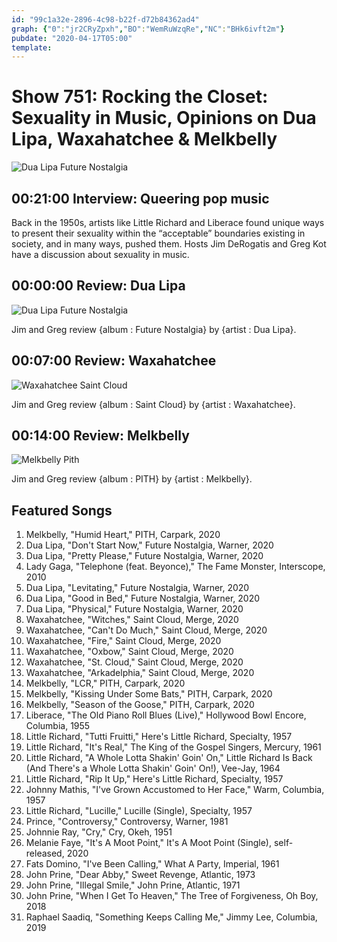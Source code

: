 ```yaml
---
id: "99c1a32e-2896-4c98-b22f-d72b84362ad4"
graph: {"0":"jr2CRyZpxh","BO":"WemRuWzqRe","NC":"BHk6ivft2m"}
pubdate: "2020-04-17T05:00"
template: 
---
```






# Show 751: Rocking the Closet: Sexuality in Music, Opinions on Dua Lipa, Waxahatchee & Melkbelly

![Dua Lipa Future Nostalgia](https://static.soundopinions.org/assets/751/1KO12.jpg)



## 00:21:00 Interview: Queering pop music

Back in the 1950s, artists like Little Richard and Liberace found unique ways to present their sexuality within the “acceptable” boundaries existing in society, and in many ways, pushed them. Hosts Jim DeRogatis and Greg Kot have a discussion about sexuality in music.



## 00:00:00 Review: Dua Lipa

![Dua Lipa Future Nostalgia](https://static.soundopinions.org/assets/751/1KO12.jpg)

Jim and Greg review {album : Future Nostalgia} by {artist : Dua Lipa}.



## 00:07:00 Review: Waxahatchee

![Waxahatchee Saint Cloud](https://static.soundopinions.org/assets/751/1UO12.jpg)

Jim and Greg review {album : Saint Cloud} by {artist : Waxahatchee}.



## 00:14:00 Review: Melkbelly

![Melkbelly Pith](https://static.soundopinions.org/assets/751/26C12.jpg)

Jim and Greg review {album : PITH} by {artist : Melkbelly}.



## Featured Songs

1. Melkbelly, "Humid Heart," PITH, Carpark, 2020
2. Dua Lipa, "Don't Start Now," Future Nostalgia, Warner, 2020
3. Dua Lipa, "Pretty Please," Future Nostalgia, Warner, 2020
4. Lady Gaga, "Telephone (feat. Beyonce)," The Fame Monster, Interscope, 2010
5. Dua Lipa, "Levitating," Future Nostalgia, Warner, 2020
6. Dua Lipa, "Good in Bed," Future Nostalgia, Warner, 2020
7. Dua Lipa, "Physical," Future Nostalgia, Warner, 2020
8. Waxahatchee, "Witches," Saint Cloud, Merge, 2020
9. Waxahatchee, "Can't Do Much," Saint Cloud, Merge, 2020
10. Waxahatchee, "Fire," Saint Cloud, Merge, 2020
11. Waxahatchee, "Oxbow," Saint Cloud, Merge, 2020
12. Waxahatchee, "St. Cloud," Saint Cloud, Merge, 2020
13. Waxahatchee, "Arkadelphia," Saint Cloud, Merge, 2020
14. Melkbelly, "LCR," PITH, Carpark, 2020
15. Melkbelly, "Kissing Under Some Bats," PITH, Carpark, 2020
16. Melkbelly, "Season of the Goose," PITH, Carpark, 2020
17. Liberace, "The Old Piano Roll Blues (Live)," Hollywood Bowl Encore, Columbia, 1955
18. Little Richard, "Tutti Fruitti," Here's Little Richard, Specialty, 1957
19. Little Richard, "It's Real," The King of the Gospel Singers, Mercury, 1961
20. Little Richard, "A Whole Lotta Shakin' Goin' On," Little Richard Is Back (And There's a Whole Lotta Shakin' Goin' On!), Vee-Jay, 1964
21. Little Richard, "Rip It Up," Here's Little Richard, Specialty, 1957
22. Johnny Mathis, "I've Grown Accustomed to Her Face," Warm, Columbia, 1957
23. Little Richard, "Lucille," Lucille (Single), Specialty, 1957
24. Prince, "Controversy," Controversy, Warner, 1981
25. Johnnie Ray, "Cry," Cry, Okeh, 1951
26. Melanie Faye, "It's A Moot Point," It's A Moot Point (Single), self-released, 2020
27. Fats Domino, "I've Been Calling," What A Party, Imperial, 1961
28. John Prine, "Dear Abby," Sweet Revenge, Atlantic, 1973
29. John Prine, "Illegal Smile," John Prine, Atlantic, 1971
30. John Prine, "When I Get To Heaven," The Tree of Forgiveness, Oh Boy, 2018
31. Raphael Saadiq, "Something Keeps Calling Me," Jimmy Lee, Columbia, 2019